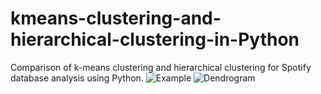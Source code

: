 # kmeans-clustering-and-hierarchical-clustering-in-Python
Comparison of k-means clustering and hierarchical clustering for Spotify database analysis using Python.
![Example](https://user-images.githubusercontent.com/88241822/166454357-fff040df-2e08-426f-8c41-511d809365a7.png)
![Dendrogram](https://user-images.githubusercontent.com/88241822/166454342-ee6f2ba3-0a2a-40f9-9317-9881d343eba8.png)

